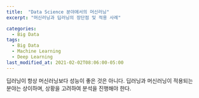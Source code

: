 ```yaml
---
title:  "Data Science 분야에서의 머신러닝"
excerpt: "머신러닝과 딥러닝의 장단점 및 적용 사례"

categories:
  - Big Data
tags:
  - Big Data 
  - Machine Learning 
  - Deep Learning
last_modified_at: 2021-02-02T08:06:00-05:00
---
```


딥러닝이 항상 머신러닝보다 성능이 좋은 것은 아니다. 딥러닝과 머신러닝이 적용되는 분야는 상이하며, 상황을 고려하여 분석을 진행해야 한다.